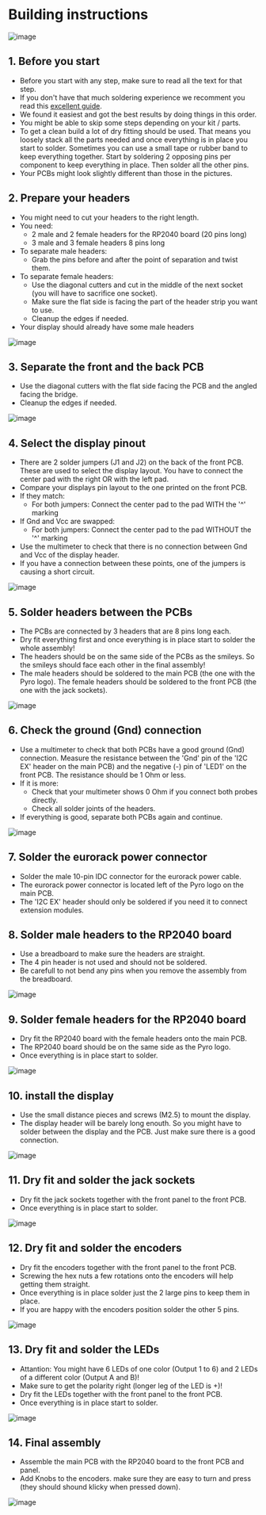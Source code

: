# Building instructions
![image](images/build_1.jpg)
## 1. Before you start
- Before you start with any step, make sure to read all the text for that step.
- If you don't have that much soldering experience we recomment you read this [excellent guide](https://learn.adafruit.com/adafruit-guide-excellent-soldering).
- We found it easiest and got the best results by doing things in this order.
- You might be able to skip some steps depending on your kit / parts.
- To get a clean build a lot of dry fitting should be used. That means you loosely stack all the parts needed and once everything is in place you start to solder. Sometimes you can use a small tape or rubber band to keep everything together. Start by soldering 2 opposing pins per component to keep everything in place. Then solder all the other pins.
- Your PCBs might look slightly different than those in the pictures.
## 2. Prepare your headers
- You might need to cut your headers to the right length.
- You need:
  - 2 male and 2 female headers for the RP2040 board (20 pins long)
  - 3 male and 3 female headers 8 pins long
- To separate male headers: 
  - Grab the pins before and after the point of separation and twist them.
- To separate female headers: 
  - Use the diagonal cutters and cut in the middle of the next socket (you will have to sacrifice one socket).
  - Make sure the flat side is facing the part of the header strip you want to use.
  - Cleanup the edges if needed.
- Your display should already have some male headers

![image](images/cut_headers.jpg)
## 3. Separate the front and the back PCB
- Use the diagonal cutters with the flat side facing the PCB and the angled facing the bridge.
- Cleanup the edges if needed.

![image](images/cut_pcb.jpg)
## 4. Select the display pinout
- There are 2 solder jumpers (J1 and J2) on the back of the front PCB. These are used to select the display layout. You have to connect the center pad with the right OR with the left pad.
- Compare your displays pin layout to the one printed on the front PCB.
- If they match:
  - For both jumpers: Connect the center pad to the pad WITH the '^' marking
- If Gnd and Vcc are swapped:
  - For both jumpers: Connect the center pad to the pad WITHOUT the '^' marking
- Use the multimeter to check that there is no connection between Gnd and Vcc of the display header.
- If you have a connection between these points, one of the jumpers is causing a short circuit.

![image](images/build_8.jpg)
## 5. Solder headers between the PCBs
- The PCBs are connected by 3 headers that are 8 pins long each.
- Dry fit everything first and once everything is in place start to solder the whole assembly!
- The headers should be on the same side of the PCBs as the smileys. So the smileys should face each other in the final assembly!
- The male headers should be soldered to the main PCB (the one with the Pyro logo). The female headers should be soldered to the front PCB (the one with the jack sockets).

![image](images/build_2.jpg)
## 6. Check the ground (Gnd) connection
- Use a multimeter to check that both PCBs have a good ground (Gnd) connection. Measure the resistance between the 'Gnd' pin of the 'I2C EX' header on the main PCB) and the negative (-) pin of 'LED1' on the front PCB. The resistance should be 1 Ohm or less.
- If it is more:
  - Check that your multimeter shows 0 Ohm if you connect both probes directly.
  - Check all solder joints of the headers.
- If everything is good, separate both PCBs again and continue.

![image](images/build_3.jpg)
## 7. Solder the eurorack power connector
- Solder the male 10-pin IDC connector for the eurorack power cable.
- The eurorack power connector is located left of the Pyro logo on the main PCB.
- The 'I2C EX' header should only be soldered if you need it to connect extension modules.

## 8. Solder male headers to the RP2040 board
- Use a breadboard to make sure the headers are straight.
- The 4 pin header is not used and should not be soldered.
- Be carefull to not bend any pins when you remove the assembly from the breadboard.

![image](images/rp2040_board.jpg)
## 9. Solder female headers for the RP2040 board
- Dry fit the RP2040 board with the female headers onto the main PCB.
- The RP2040 board should be on the same side as the Pyro logo.
- Once everything is in place start to solder.

![image](images/build_5.jpg)
## 10. install the display
- Use the small distance pieces and screws (M2.5) to mount the display.
- The display header will be barely long enouth. So you might have to solder between the display and the PCB. Just make sure there is a good connection.

![image](images/build_7.jpg)
## 11. Dry fit and solder the jack sockets
- Dry fit the jack sockets together with the front panel to the front PCB.
- Once everything is in place start to solder.

![image](images/build_9.jpg)
## 12. Dry fit and solder the encoders
- Dry fit the encoders together with the front panel to the front PCB.
- Screwing the hex nuts a few rotations onto the encoders will help getting them straight.
- Once everything is in place solder just the 2 large pins to keep them in place.
- If you are happy with the encoders position solder the other 5 pins.

![image](images/build_10.jpg)
## 13. Dry fit and solder the LEDs
- Attantion: You might have 6 LEDs of one color (Output 1 to 6) and 2 LEDs of a different color (Output A and B)!
- Make sure to get the polarity right (longer leg of the LED is +)!
- Dry fit the LEDs together with the front panel to the front PCB.
- Once everything is in place start to solder.

![image](images/build_11.jpg)
## 14. Final assembly
- Assemble the main PCB with the RP2040 board to the front PCB and panel.
- Add Knobs to the encoders. make sure they are easy to turn and press (they should shound klicky when pressed down).

![image](images/build_12.jpg)
